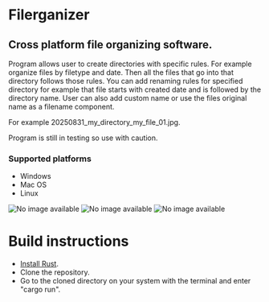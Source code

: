 # Filerganizer
## Cross platform file organizing software.

Program allows user to create directories with specific rules.
For example organize files by filetype and date. Then all the files that go into that directory follows those rules.
You can add renaming rules for specified directory for example that file starts with created date and is followed by the directory name.
User can also add custom name or use the files original name as a filename component.

For example 20250831_my_directory_my_file_01.jpg.

Program is still in testing so use with caution.

### Supported platforms
- Windows
- Mac OS
- Linux

![No image available](https://github.com/kankaanpaaverneri/Filerganizer/blob/main/filerganizer_main.jpg)
![No image available](https://github.com/kankaanpaaverneri/Filerganizer/blob/main/filerganizer_directory_selection_layout.jpg)
![No image available](https://github.com/kankaanpaaverneri/Filerganizer/blob/main/filerganizer_files_selected_layout.jpg)

# Build instructions
- [Install Rust](https://www.rust-lang.org/tools/install).
- Clone the repository.
- Go to the cloned directory on your system with the terminal and enter "cargo run".

